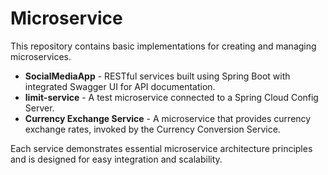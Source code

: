 # Microservice

This repository contains basic implementations for creating and managing microservices.

- **SocialMediaApp** - RESTful services built using Spring Boot with integrated Swagger UI for API documentation.
- **limit-service** - A test microservice connected to a Spring Cloud Config Server.
- **Currency Exchange Service** - A microservice that provides currency exchange rates, invoked by the Currency Conversion Service.

Each service demonstrates essential microservice architecture principles and is designed for easy integration and scalability.
